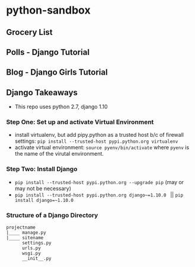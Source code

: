 # python-sandbox

## Grocery List

## Polls - Django Tutorial

## Blog - Django Girls Tutorial 

## Django Takeaways
- This repo uses python 2.7, django 1.10


### Step One: Set up and activate Virtual Environment 
- install virtualenv, but add pipy.python as a trusted host b/c of firewall settings: `pip install --trusted-host pypi.python.org virtualenv`
- activate virtual environment: `source pyenv/bin/activate` where `pyenv` is the name of the virutal environment. 

### Step Two: Install Django 
- `pip install --trusted-host pypi.python.org --upgrade pip` (may or may not be necessary)
- `pip install --trusted-host pypi.python.org django~=1.10.0 ` || `pip install django=~1.10.0`

### Structure of a Django Directory
```
projectname
|____ manage.py
|____ sitename
      settings.py
      urls.py
      wsgi.py
      __init__.py
```
